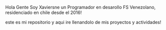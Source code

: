 Hola Gente Soy Xaviersne un Programador en desarollo FS
Venezolano, residenciado en chile desde el 2016!

este es mi repositorio y aqui ire llenandolo de mis proyectos y actividades!

<!---
xaviersne/xaviersne is a ✨ special ✨ repository because its `README.md` (this file) appears on your GitHub profile.
You can click the Preview link to take a look at your changes.
--->
